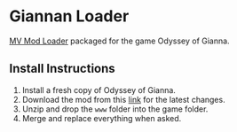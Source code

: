 # Giannan Loader
[MV Mod Loader](https://github.com/1d51/mv-mod-loader) packaged for the game Odyssey of Gianna.

## Install Instructions

1. Install a fresh copy of Odyssey of Gianna.
2. Download the mod from this [link](https://github.com/giannan-mods/giannan-loader/archive/refs/heads/main.zip) for the latest changes.
2. Unzip and drop the `www` folder into the game folder.
3. Merge and replace everything when asked.
